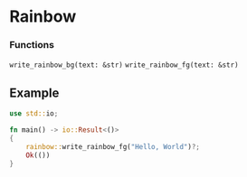 # Rainbow

### Functions

`write_rainbow_bg(text: &str)`
`write_rainbow_fg(text: &str)`

## Example

```rust
use std::io;

fn main() -> io::Result<()>
{
    rainbow::write_rainbow_fg("Hello, World")?;
    Ok(())
}
```